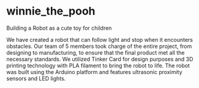 # winnie_the_pooh
Building a Robot as a cute toy for children


We have created a robot that can follow light and stop when it encounters obstacles. 
Our team of 5 members took charge of the entire project, from designing to manufacturing, to ensure that the final product met all the necessary standards. 
We utilized Tinker Card for design purposes and 3D printing technology with PLA filament to bring the robot to life. 
The robot was built using the Arduino platform and features ultrasonic proximity sensors and LED lights. 
